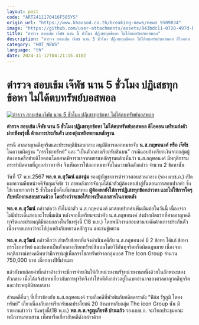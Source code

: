 ```yaml
---
layout: post
code: "ART2411170416F585YS"
origin_url: "https://www.khaosod.co.th/breaking-news/news_9509034"
image: "https://github.com/user-attachments/assets/843bdc11-0728-497d-b8ec-285c28f13ddd"
title: "ตำรวจ สอบเข้ม เจ๊พัช นาน 5 ชั่วโมง ปฏิเสธทุกข้อหา ไม่ได้ตบทรัพย์บอสพอล"
description: "ตำรวจ สอบเข้ม เจ๊พัช นาน 5 ชั่วโมง ปฏิเสธทุกข้อหา ไม่ได้ตบทรัพย์บอสพอล ดิไอคอน เตรียมส่งตัวฝากขังพรุ่งนี้ ค้านการประกันตัว เกรงยุ่งเหยิงพยานหลักฐาน"
category: "HOT_NEWS"
language: "th"
date: 2024-11-17T04:21:15.410Z
---
```


# ตำรวจ สอบเข้ม เจ๊พัช นาน 5 ชั่วโมง ปฏิเสธทุกข้อหา ไม่ได้ตบทรัพย์บอสพอล

[![ตำรวจ สอบเข้ม เจ๊พัช นาน 5 ชั่วโมง ปฏิเสธทุกข้อหา ไม่ได้ตบทรัพย์บอสพอล](https://www.khaosod.co.th/wpapp/uploads/2024/11/pat-icon.jpg "ตำรวจ สอบเข้ม เจ๊พัช นาน 5 ชั่วโมง ปฏิเสธทุกข้อหา ไม่ได้ตบทรัพย์บอสพอล")](https://www.khaosod.co.th/wpapp/uploads/2024/11/pat-icon.jpg)

**ตำรวจ สอบเข้ม เจ๊พัช นาน 5 ชั่วโมง ปฏิเสธทุกข้อหา ไม่ได้ตบทรัพย์บอสพอล ดิไอคอน เตรียมส่งตัวฝากขังพรุ่งนี้ ค้านการประกันตัว เกรงยุ่งเหยิงพยานหลักฐาน**

กรณี ศาลอาญาคดีทุจริตและประพฤติมิชอบกลาง ​อนุมัติการออกหมายจับ **น.ส.กฤษอนงค์ หรือ เจ๊พัช** ในความผิดฐาน “กรรโชกทรัพย์” และ “เป็นตัวกลางเรียกรับสินบน” กรณีแอบอ้างเรียกเงินจากกลุ่มผู้ต้องหาเครือข่ายดิไอคอน​ โดยศาล​พิจารณาจากพยานหลักฐานแล้วเห็นว่า น.ส.กฤษอนงค์ มีพฤติกรรมกระทำผิดตามที่ถูกกล่าวหาจริง จึงเห็นควรให้ออกหมายจับในความผิดดังกล่าว จำนวน 2 ข้อหา​นั้น

วันที่ 17 พ.ย.2567 **พล.ต.ต.สุวัฒน์ แสงนุ่ม** รองผู้บัญชาการตำรวจสอบสวนกลาง (รอง ผบช.ก.) เปิดเผยความคืบหน้าคดีจับกุมเจ๊พัช ว่า ภายหลังการจับกุมได้นำตัวผู้ต้องหาเข้าสู่ขั้นตอนการสอบปากคำ ซึ่งใช้เวลายาวกว่า 5 ชั่วโมงเมื่อคืนที่ผ่านมาทาง **ผู้ต้องหายังให้การปฏิเสธทุกข้อกล่าวหา และไม่ให้การใดๆ กับพนักงานสอบสวนด้วย โดยอ้างว่าจะขอให้การเป็นเอกสารในภายหลัง**

**พล.ต.ต.สุวัฒน์** กล่าวต่อว่า ยังไม่นำตัว น.ส.กฤษอนงค์ มาสอบปากคำเพิ่มเติมต่อในวันนี้ เนื่องจากไม่มีประเด็นสอบอะไรเพิ่มเติม หลังจากนี้เตรียมจะนำตัว น.ส.กฤษอนงค์ ส่งฝากผัดแรกที่ศาลอาญาคดีทุจริตและประพฤติมิชอบกลางในวันพรุ่งนี้ (18 พ.ย.) โดยพนักงานสอบสวนจะคัดค้านการประกันตัว เนื่องจากเกรงว่าจะไปยุ่งเหยิงกับพยานหลักฐาน และข่มขู่พยาน

**พล.ต.ต.สุวัฒน์** กล่าวอีกว่า สำหรับข้อหาที่แจ้งดำเนินคดีกับ น.ส.กฤษอนงค์ มี 2 ข้อหา ได้แก่ ข้อหากรรโชกทรัพย์ และข้อหาเป็นตัวกลางเรียกทรัพย์สินบนโดยวิธีอันทุจริตหรือผิดกฎหมาย เนื่องจากพฤติการณ์ทางคดีพบว่ามีการข่มขู่เพื่อกรรโชกทรัพย์จากกลุ่มบอส The Icon Group จำนวน 750,000 บาท เมื่อกลางปีที่ผ่านมา

แล้วยังพบถ้อยคำที่กล่าวอ้างว่าจะมีการจ่ายเงินให้กับหน่วยงานรัฐหน่วยงานหนึ่งด้วยในลักษณะของตัวกลาง เมื่อได้แจ้งข้อหาเกี่ยวกับการทุจริตจึงทำให้คดีดังกล่าวอยู่ในเขตอำนาจของศาลอาญาคดีทุจริตและประพฤติมิชอบกลาง

ส่วนคดีอื่นๆ ที่เกี่ยวข้องกับ น.ส.กฤษอนงค์ รวมถึงคดีที่พัวพันกับอดีตดาราดัง “ฟิล์ม รัฐภูมิ โตคงทรัพย์” เกี่ยวเนื่องกับการเรียกรับผลประโยชน์ 20 ล้านบาทกับกลุ่ม The icon Group นั้น มีรายงานข่าวว่า วันพรุ่งนี้(18 พ.ย.) **พล.ต.ต.จรูญเกียรติ ปานแก้ว** รองผบช.ก. จะเรียกประชุมคณะพนักงานสอบสวน เพื่อหารือเกี่ยวกับคดีดังกล่าวด้วย